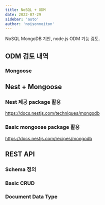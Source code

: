 ```yaml
---
title: NoSQL + ODM
date: 2022-07-29
sidebar: 'auto'
author: 'noisonnoiton'
---
```


NoSQL MongoDB 기반, node.js ODM 기능 검토.

## ODM 검토 내역

### Mongoose

## Nest + Mongoose

### Nest 제공 package 활용

<https://docs.nestjs.com/techniques/mongodb>

### Basic mongoose package 활용

<https://docs.nestjs.com/recipes/mongodb>


## REST API

### Schema 정의

### Basic CRUD

### Document Data Type
